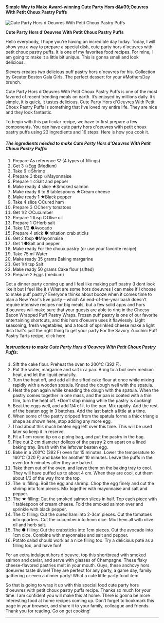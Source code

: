             

#### Simple Way to Make Award-winning Cute Party Hors d&amp;#39;Oeuvres With Petit Choux Pastry Puffs

![Cute Party Hors d'Oeuvres With Petit Choux Pastry Puffs](https://img-global.cpcdn.com/recipes/5921186069348352/751x532cq70/cute-party-hors-doeuvres-with-petit-choux-pastry-puffs-recipe-main-photo.jpg)

**Cute Party Hors d'Oeuvres With Petit Choux Pastry Puffs**

Hello everybody, I hope you’re having an incredible day today. Today, I will show you a way to prepare a special dish, cute party hors d'oeuvres with petit choux pastry puffs. It is one of my favorites food recipes. For mine, I am going to make it a little bit unique. This is gonna smell and look delicious.

Sievers creates two delicious puff pastry hors d'oeuvres for his. Collection by Greater Boston Gala Girls. The perfect dessert for your #MothersDay brunch.

Cute Party Hors d'Oeuvres With Petit Choux Pastry Puffs is one of the most favored of recent trending meals on earth. It’s enjoyed by millions daily. It’s simple, it is quick, it tastes delicious. Cute Party Hors d'Oeuvres With Petit Choux Pastry Puffs is something that I’ve loved my entire life. They are nice and they look fantastic.

To begin with this particular recipe, we have to first prepare a few components. You can have cute party hors d'oeuvres with petit choux pastry puffs using 23 ingredients and 16 steps. Here is how you cook it.

##### The ingredients needed to make Cute Party Hors d'Oeuvres With Petit Choux Pastry Puffs:

1.  Prepare As reference ♡ (4 types of fillings)
2.  Get 3 ✩Egg (Medium)
3.  Take 6 ✩Shrimp
4.  Prepare 3 tbsp ✩Mayonnaise
5.  Prepare 1 ✩Salt and pepper
6.  Make ready 4 slice ★Smoked salmon
7.  Make ready 6 to 8 tablespoons ★Cream cheese
8.  Make ready 1 ★Black pepper
9.  Take 4 slice ○Cured ham
10.  Prepare 3 ○Cherry tomatoes
11.  Get 1/2 ○Cucumber
12.  Prepare 1 tbsp ○Olive oil
13.  Prepare 1 ○Herb salt
14.  Take 1/2 ●Avocado
15.  Prepare 4 stick ●Imitation crab sticks
16.  Get 2 tbsp ●Mayonnaise
17.  Get 1 ●Salt and pepper
18.  Make ready For the choux pastry (or use your favorite recipe):
19.  Take 75 ml Water
20.  Make ready 35 grams Baking margarine
21.  Get 1/4 tsp Salt
22.  Make ready 50 grams Cake flour (sifted)
23.  Prepare 2 Eggs (medium)

Got a dinner party coming up and I feel like making puff pastry (I dont look like it but I feel like it ) What are some hors doeuvres I can make if I choose to make puff pastry? Everyone thinks about booze when it comes time to plan a New Year's Eve party – which An end-of-the-year bash doesn't require intensive recipes nor big meals, but a few solid apps and hors d'oeuvres will make sure that your guests are able to ring in the Cheesy Bacon Wrapped Puff Pastry Wraps. Frozen puff pastry is one of our favorite entertaining shortcuts, and this hors d'oeuvre uses it flawlessly. Light seasoning, fresh vegetables, and a touch of sprinkled cheese make a light dish that's just the right thing to get your party For the Savory Zucchini Puff Pastry Tarts recipe, click here.

##### Instructions to make Cute Party Hors d'Oeuvres With Petit Choux Pastry Puffs:

1.  Sift the cake flour. Preheat the oven to 200°C (392 F).
2.  Put the water, margarine and salt in a pan. Bring to a boil over medium heat, and let the liquid emulsify.
3.  Turn the heat off, and add all the sifted cake flour at once while mixing rapidly with a wooden spatula. Knead the dough well with the spatula.
4.  Heat the pan again while kneading the dough with the spatula. When the pastry comes together in one mass, and the pan is coated with a thin film, turn the heat off. \*Don't stop mixing while the pastry is cooking!
5.  Beat the eggs well, and add 1/4 of it to the pan. Mix rapidly. Add the rest of the beaten egg in 3 batches. Add the last batch a little at a time.
6.  When some of the pastry dripped from the spatula forms a thick triangle shape as shown here, stop adding any more egg.
7.  I had about this much beaten egg left over this time. This will be used later so keep it in reserve.
8.  Fit a 1 cm round tip on a piping bag, and put the pastry in the bag.
9.  Pipe out 2 cm diameter dollops of the pastry 2 cm apart on a lined baking tray. Brush with the leftover beaten egg.
10.  Bake in a 200°C (392 F) oven for 15 minutes. Lower the temperature to 160°C (320 F) and bake for another 10 minutes. Leave the puffs in the oven for 5 minutes after they are baked.
11.  Take them out of the oven, and leave them on the baking tray to cool. They will have puffed up to about 4 cm. When they are cool, cut them about 1/3 of the way from the top.
12.  The ☆ filling: Boil the egg and shrimp. Chop the egg finely and cut the shrimp into 1cm pieces. Mix together with mayonnaise and salt and pepper.
13.  The ★ filling: Cut the smoked salmon slices in half. Top each piece with 1 tablespoon of cream cheese. Fold the smoked salmon over and sprinkle with black pepper.
14.  The ○ filling: Cut the cured ham into 2-3cm pieces. Cut the tomatoes into quarters. Cut the cucumber into 5mm dice. Mix them all with olive oil and herb salt.
15.  The ● filling: Cut the crabsticks into 1cm pieces. Cut the avocado into 1cm dice. Combine with mayonnaise and salt and pepper.
16.  Potato salad should work as a nice filling too. Try a delicious paté as a filling too, and have fun!

For an extra indulgent hors d'oeuvre, top this shortbread with smoked salmon and caviar, and serve with glasses of Champagne. These flaky cheese-flavored pastries melt in your mouth. Guys, these anchovy hors doeuvres taste divine! They are perfect for any party, a game day, family gathering or even a dinner party! What a cute little party food item.

So that is going to wrap it up with this special food cute party hors d'oeuvres with petit choux pastry puffs recipe. Thanks so much for your time. I am confident you will make this at home. There is gonna be more interesting food at home recipes coming up. Don’t forget to bookmark this page in your browser, and share it to your family, colleague and friends. Thank you for reading. Go on get cooking!

* * *